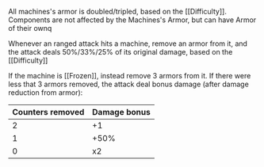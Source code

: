 All machines's armor is doubled/tripled, based on the [[Difficulty]].
Components are not affected by the Machines's Armor, but can have Armor of their ownq


Whenever an ranged attack hits a machine, remove an armor from it, and the attack deals 50%/33%/25% of its original damage, based on the [[Difficulty]]

If the machine is [[Frozen]], instead remove 3 armors from it. If there were less that 3 armors removed, the attack deal bonus damage (after damage reduction from armor):

| Counters removed | Damage bonus |
| ---------------- | ------------ |
| 2                | +1           |
| 1                | +50%         |
| 0                | x2           |
